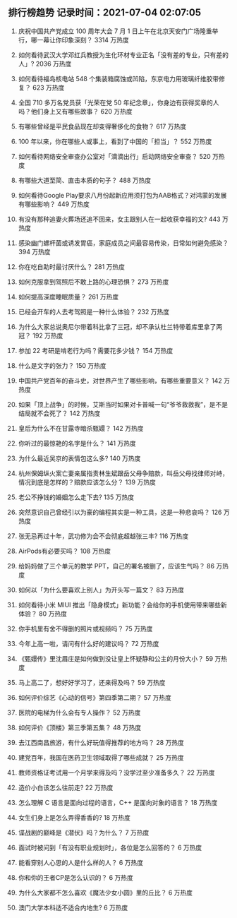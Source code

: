 
## 排行榜趋势 记录时间：2021-07-04 02:07:05
  
  1. 庆祝中国共产党成立 100 周年大会 7 月 1 日上午在北京天安门广场隆重举行，哪一幕让你印象深刻？ 3314 万热度
    
  2. 如何看待武汉大学邓红兵教授为生化环材专业正名「没有差的专业，只有差的人」? 2036 万热度
    
  3. 如何看待福岛核电站 548 个集装箱腐蚀或凹陷，东京电力用玻璃纤维胶带修复？ 623 万热度
    
  4. 全国 710 多万名党员获「光荣在党 50 年纪念章」，你身边有获得奖章的人吗？他们身上又有哪些故事？ 620 万热度
    
  5. 有哪些曾经是平民食品现在却变得奢侈化的食物？ 617 万热度
    
  6. 100 年以来，你在哪些人或事上，看到了中国的「担当」？ 552 万热度
    
  7. 如何看待网络安全审查办公室对「滴滴出行」启动网络安全审查？ 520 万热度
    
  8. 有哪些大道至简、直击本质的句子？ 488 万热度
    
  9. 如何看待Google Play要求八月份起新应用须打包为AAB格式？对鸿蒙的发展有哪些影响？ 449 万热度
    
  10. 有没有那种追妻火葬场还追不回来，女主跟别人在一起收获幸福的文? 443 万热度
    
  11. 感染幽门螺杆菌或诱发胃癌，家庭成员之间最容易传染，日常如何避免感染？ 394 万热度
    
  12. 你在吃自助时最讨厌什么？ 281 万热度
    
  13. 如何克服拿到驾照后不敢上路的心理恐惧？ 273 万热度
    
  14. 如何提高深度睡眠质量？ 261 万热度
    
  15. 已经会开车的人去考驾照是一种什么体验？ 232 万热度
    
  16. 为什么大家总说奥尼尔带着科比拿了三冠，却不承认杜兰特带着库里拿了两冠？ 192 万热度
    
  17. 参加 22 考研是啃老行为吗？需要花多少钱？ 154 万热度
    
  18. 什么是文字的张力？ 150 万热度
    
  19. 中国共产党百年的奋斗史，对世界产生了哪些影响，有哪些重要意义？ 142 万热度
    
  20. 如果「顶上战争」的时候，艾斯当时如果对卡普喊一句“爷爷救救我”，是不是结局就不会死了？ 142 万热度
    
  21. 皇后为什么不在甘露寺暗杀甄嬛？ 142 万热度
    
  22. 你听过的最惊艳的名字是什么？ 141 万热度
    
  23. 为什么最近吴京的表情包这么多? 140 万热度
    
  24. 杭州保姆纵火案亡妻亲属指责林生斌跟岳父母争赔款，叫岳父母找律师对峙，情况到底是怎样的？赔款应该怎么分？ 139 万热度
    
  25. 老公不挣钱的婚姻怎么走下去? 135 万热度
    
  26. 突然意识自己曾经引以为豪的编程其实是一种工具，这是一种悲哀吗？ 126 万热度
    
  27. 张无忌再过十年，武功修为会不会彻底超越张三丰? 116 万热度
    
  28. AirPods有必要买吗？ 108 万热度
    
  29. 给妈妈做了三个单元的教学 PPT，自己的署名被删了，应该生气吗？ 86 万热度
    
  30. 如何以「为什么要喜欢上别人」为开头写一篇文？ 83 万热度
    
  31. 如何看待小米 MIUI 推出「隐身模式」新功能？会给你的手机使用带来哪些新体验？ 80 万热度
    
  32. 你手机里有舍不得删的照片或视频吗？ 75 万热度
    
  33. 今年上高一啦，请问有什么好的建议吗？ 72 万热度
    
  34. 《甄嬛传》里沈眉庄是如何做到没让皇上怀疑静和公主的月份大小？ 59 万热度
    
  35. 马上高二了，想好好学习了，还来得及吗？ 59 万热度
    
  36. 如何评价综艺《心动的信号》第四季第二期？ 57 万热度
    
  37. 医院的电梯为什么会有专人操作？ 52 万热度
    
  38. 如何评价《顶楼》第三季第五集？ 48 万热度
    
  39. 去江西南昌旅游，有什么好玩值得推荐的地方吗？ 28 万热度
    
  40. 建党百年，我国在医药卫生领域取得了哪些成就？ 25 万热度
    
  41. 教师资格证考试用一个月学来得及吗？没学过至少准备多久？ 22 万热度
    
  42. 造价小白该怎么往前走? 22 万热度
    
  43. 怎么理解 C 语言是面向过程的语言，C++ 是面向对象的语言？ 18 万热度
    
  44. 女生们身上是怎么弄得香香的? 18 万热度
    
  45. 谍战剧的巅峰是《潜伏》吗？为什么？ 7 万热度
    
  46. 面试时被问到「有没有职业规划时」，各位是怎么回答的？ 6 万热度
    
  47. 能看穿别人心思的人是什么样的人？ 6 万热度
    
  48. 你和你的王者CP是怎么认识的？ 6 万热度
    
  49. 为什么大家都不怎么喜欢《魔法少女小圆》里的丘比？ 6 万热度
    
  50. 澳门大学本科适不适合内地生? 6 万热度
    